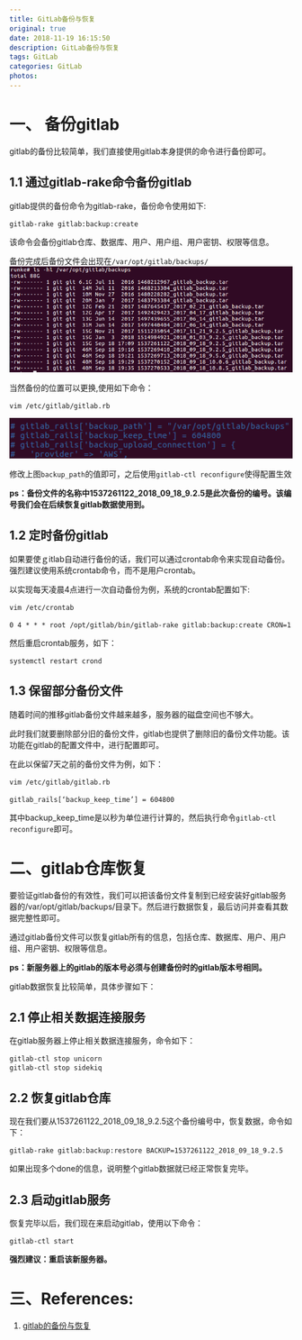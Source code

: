 ```yaml
---
title: GitLab备份与恢复
original: true
date: 2018-11-19 16:15:50
description: GitLab备份与恢复
tags: GitLab
categories: GitLab
photos:
---
```

# 一、 备份gitlab
gitlab的备份比较简单，我们直接使用gitlab本身提供的命令进行备份即可。

## 1.1 通过gitlab-rake命令备份gitlab
gitlab提供的备份命令为gitlab-rake，备份命令使用如下:

```shell
gitlab-rake gitlab:backup:create
```

该命令会备份gitlab仓库、数据库、用户、用户组、用户密钥、权限等信息。

备份完成后备份文件会出现在`/var/opt/gitlab/backups/`
![](/images/2018-11-19/1.png)

当然备份的位置可以更换,使用如下命令：

```shell
vim /etc/gitlab/gitlab.rb
```

![](/images/2018-11-19/2.png)

修改上图`backup_path`的值即可，之后使用`gitlab-ctl reconfigure`使得配置生效

**ps：备份文件的名称中1537261122_2018_09_18_9.2.5是此次备份的编号。该编号我们会在后续恢复gitlab数据使用到。**

## 1.2 定时备份gitlab
如果要使ｇitlab自动进行备份的话，我们可以通过crontab命令来实现自动备份。强烈建议使用系统crontab命令，而不是用户crontab。

以实现每天凌晨4点进行一次自动备份为例，系统的crontab配置如下:

```shell
vim /etc/crontab
```

`0 4 * * * root /opt/gitlab/bin/gitlab-rake gitlab:backup:create CRON=1`

然后重启crontab服务，如下：

```shell
systemctl restart crond
```

## 1.3 保留部分备份文件
随着时间的推移gitlab备份文件越来越多，服务器的磁盘空间也不够大。

此时我们就要删除部分旧的备份文件，gitlab也提供了删除旧的备份文件功能。该功能在gitlab的配置文件中，进行配置即可。

在此以保留7天之前的备份文件为例，如下：

```shell
vim /etc/gitlab/gitlab.rb
```

`gitlab_rails[‘backup_keep_time’] = 604800`

其中backup_keep_time是以秒为单位进行计算的，然后执行命令`gitlab-ctl reconfigure`即可。

# 二、gitlab仓库恢复
要验证gitlab备份的有效性，我们可以把该备份文件复制到已经安装好gitlab服务器的/var/opt/gitlab/backups/目录下。然后进行数据恢复，最后访问并查看其数据完整性即可。

通过gitlab备份文件可以恢复gitlab所有的信息，包括仓库、数据库、用户、用户组、用户密钥、权限等信息。

**ps：新服务器上的gitlab的版本号必须与创建备份时的gitlab版本号相同。**

gitlab数据恢复比较简单，具体步骤如下：

## 2.1 停止相关数据连接服务
在gitlab服务器上停止相关数据连接服务，命令如下：

```shell
gitlab-ctl stop unicorn
gitlab-ctl stop sidekiq
```

## 2.2 恢复gitlab仓库
现在我们要从1537261122_2018_09_18_9.2.5这个备份编号中，恢复数据，命令如下：

```shell
gitlab-rake gitlab:backup:restore BACKUP=1537261122_2018_09_18_9.2.5
```

如果出现多个done的信息，说明整个gitlab数据就已经正常恢复完毕。

## 2.3 启动gitlab服务
恢复完毕以后，我们现在来启动gitlab，使用以下命令：

```shell
gitlab-ctl start
```

**强烈建议：重启该新服务器。**

# 三、References:
1. [gitlab的备份与恢复](https://www.ilanni.com/?p=13890)
